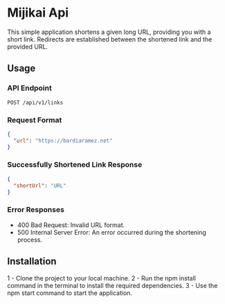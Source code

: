 # Mijikai Api

This simple application shortens a given long URL, providing you with a short link. Redirects are established between the shortened link and the provided URL.

## Usage

### API Endpoint

`POST /api/v1/links`

### Request Format

```json
{
  "url": "https://bardiaramez.net"
}
```

### Successfully Shortened Link Response

```json
{
  "shortUrl": "URL"
}
```

### Error Responses

- 400 Bad Request: Invalid URL format.
- 500 Internal Server Error: An error occurred during the shortening process.


## Installation

1 - Clone the project to your local machine.
2 - Run the npm install command in the terminal to install the required dependencies.
3 - Use the npm start command to start the application.

